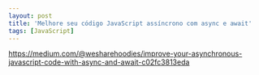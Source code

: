 ```yaml
---
layout: post
title: 'Melhore seu código JavaScript assíncrono com async e await'
tags: [JavaScript]
---
```


<https://medium.com/@wesharehoodies/improve-your-asynchronous-javascript-code-with-async-and-await-c02fc3813eda>
